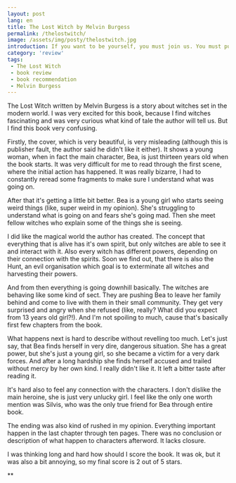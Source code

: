 ```yaml
---
layout: post
lang: en
title: The Lost Witch by Melvin Burgess
permalink: /thelostwitch/
image: /assets/img/posty/thelostwitch.jpg
introduction: If you want to be yourself, you must join us. You must put away everything you know, everyone you love, and you must follow us.
category: 'review'
tags:
 - The Lost Witch
 - book review
 - book recommendation
 - Melvin Burgess
---
```

The Lost Witch written by Melvin Burgess is a story about witches set in the modern world. I was very excited for this book, because I find witches fascinating and was very curious what kind of tale the author will tell us. But I find this book very confusing.

Firstly, the cover, which is very beautiful, is very misleading (although this is publisher fault, the author said he didn't like it either). It shows a young woman,  when in fact the main character, Bea, is just thirteen years old when the book starts. It was very difficult for me to read through the first scene, where the initial action has happened. It was really bizarre, I had to constantly reread some fragments to make sure I understand what was going on.

After that it's getting a little bit better. Bea is a young girl who starts seeing weird things (like, super weird in my opinion). She's struggling to understand what is going on and fears she's going mad. Then she meet fellow witches who explain some of the things she is seeing.

I did like the magical world the author has created. The concept that everything that is alive has it's own spirit, but only witches are able to see it and interact with it. Also every witch has different powers, depending on their connection with the spirits. Soon we find out, that there is also the Hunt, an evil organisation which goal is to exterminate all witches and harvesting their powers.

And from then everything is going downhill basically. The witches are behaving like some kind of sect. They are pushing Bea to leave her family behind and come to live with them in their small community. They get very surprised and angry when she refused (like, really? What did you expect from 13 years old girl?!). And I'm not spoiling to much,  cause that's basically first few chapters from the book.

What happens next is hard to describe without revelling too much. Let's just say, that Bea finds herself in very dire, dangerous situation. She has a great power, but she's just a young girl, so she became a victim for a very dark forces. And after a long hardship she finds herself accused and trailed without mercy by her own kind. I really didn't like it. It left a bitter taste after reading it.

It's hard also to feel any connection with the characters. I don't dislike the main heroine, she is just very unlucky girl. I feel like the only one worth mention was Silvis, who was the only true friend for Bea through entire book.

The ending was also kind of rushed in my opinion. Everything important happen in the last chapter through ten pages. There was no conclusion or description of what happen to characters afterword. It  lacks closure.

I was thinking long and hard how should I score the book. It was ok, but it was also a bit annoying, so my final score is 2 out of 5 stars.





 \*\*
